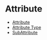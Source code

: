 # Attribute

  * [Attribute](/beta/attribute/attribute)
  * [Attribute Type](/beta/attribute/type)
  * [SubAttribute](/beta/attribute/sub)
